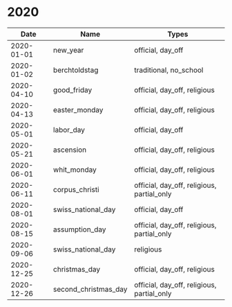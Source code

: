 # 2020

| Date       | Name                 | Types                                      |
|------------|----------------------|--------------------------------------------|
| 2020-01-01 | new_year             | official, day_off                          |
| 2020-01-02 | berchtoldstag        | traditional, no_school                     |
| 2020-04-10 | good_friday          | official, day_off, religious               |
| 2020-04-13 | easter_monday        | official, day_off, religious               |
| 2020-05-01 | labor_day            | official, day_off                          |
| 2020-05-21 | ascension            | official, day_off, religious               |
| 2020-06-01 | whit_monday          | official, day_off, religious               |
| 2020-06-11 | corpus_christi       | official, day_off, religious, partial_only |
| 2020-08-01 | swiss_national_day   | official, day_off                          |
| 2020-08-15 | assumption_day       | official, day_off, religious, partial_only |
| 2020-09-06 | swiss_national_day   | religious                                  |
| 2020-12-25 | christmas_day        | official, day_off, religious               |
| 2020-12-26 | second_christmas_day | official, day_off, religious, partial_only |
